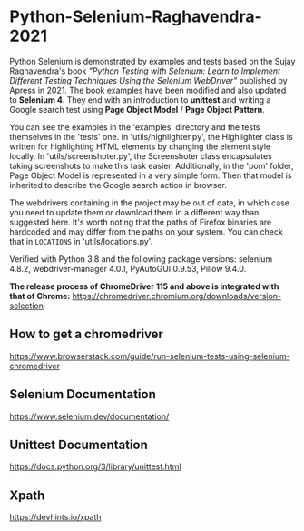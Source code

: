 # Python-Selenium-Raghavendra-2021

Python Selenium is demonstrated by examples and tests based on the Sujay Raghavendra's book *"Python Testing with Selenium: Learn to Implement Different Testing Techniques Using the Selenium WebDriver"* published by Apress in 2021. The book examples have been modified and also updated to **Selenium 4**. They end with an introduction to **unittest** and writing a Google search test using **Page Object Model** / **Page Object Pattern**.

You can see the examples in the 'examples' directory and the tests themselves in the 'tests' one. In 'utils/highlighter.py', the Highlighter class is written for highlighting HTML elements by changing the element style locally. In 'utils/screenshoter.py', the Screenshoter class encapsulates taking screenshots to make this task easier. Additionally, in the 'pom' folder, Page Object Model is represented in a very simple form. Then that model is inherited to describe the Google search action in browser.

The webdrivers containing in the project may be out of date, in which case you need to update them or download them in a different way than suggested here. It's worth noting that the paths of Firefox binaries are hardcoded and may differ from the paths on your system. You can check that in `LOCATIONS` in 'utils/locations.py'.

Verified with Python 3.8 and the following package versions: selenium 4.8.2, webdriver-manager 4.0.1, PyAutoGUI 0.9.53, Pillow 9.4.0.

**The release process of ChromeDriver 115 and above is integrated with that of Chrome:** https://chromedriver.chromium.org/downloads/version-selection

## How to get a chromedriver

https://www.browserstack.com/guide/run-selenium-tests-using-selenium-chromedriver

## Selenium Documentation 

https://www.selenium.dev/documentation/

## Unittest Documentation

https://docs.python.org/3/library/unittest.html

## Xpath

https://devhints.io/xpath
